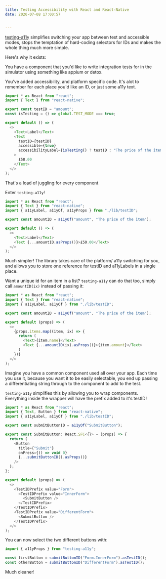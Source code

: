 ```yaml
---
title: Testing Accessibility with React and React-Native
date: 2020-07-08 17:00:57


---
```


[testing-a11y](https://github.com/BBB/testing-a11y) simplifies switching your app between test and accessible modes, stops the temptation of hard-coding selectors for IDs and makes the whole thing much more simple.

Here's why it exists:



You have a component that you'd like to write integration tests for in the simulator using something like appium or detox.

You've added accessibility, and platform specific code. It's alot to remember for each place you'd like an ID, or just some a11y text.

```typescript
import * as React from "react";
import { Text } from "react-native";

export const testID = "amount";
const isTesting = () => global.TEST_MODE === true;

export default () => (
  <>
    <Text>Label</Text>
    <Text
      testID={testID}
      accessible={true}
      accessibilityLabel={isTesting() ? testID : "The price of the item"}
    >
      £50.00
    </Text>
  </>
);
```

That's a load of juggling for every component

Enter `testing-a11y`!

```typescript
import * as React from "react";
import { Text } from "react-native";
import { a11yLabel, a11yOf, a11yProps } from "./lib/testID";

export const amountID = a11yOf("amount", "The price of the item");

export default () => (
  <>
    <Text>Label</Text>
    <Text {...amountID.asProps()}>£50.00</Text>
  </>
);
```

Much simpler! The library takes care of the platform/ a11y switching for you, and allows you to store one reference for testID and a11yLabels in a single place.

Want a unique id for an item in a list? `testing-a11y` can do that too, simply call `amountID(ix)` instead of passing it:

```typescript
import * as React from "react";
import { Text } from "react-native";
import { a11yLabel, a11yOf } from "./lib/testID";

export const amountID = a11yOf("amount", "The price of the item");

export default (props) => (
  <>
    {props.items.map((item, ix) => {
      return (
        <Text>{item.name}</Text>
        <Text {...amountID(ix).asProps()}>{item.amount}</Text>
      )
    })}
  </>
);
```

Imagine you have a common component used all over your app. Each time you use it, because you want it to be easily selectable, you end up passing a differentiating string through to the component to add to the test.

`testing-a11y` simplifies this by allowing you to wrap components. Everything inside the wrapper will have the prefix added to it's testID!

```typescript
import * as React from "react";
import { Text, Button } from "react-native";
import { a11yLabel, a11yOf } from "./lib/testID";

export const submitButtonID = a11yOf("SubmitButton");

export const SubmitButton: React.SFC<{}> = (props) => {
  return (
    <Button
      title={"Submit"}
      onPress={() => void 0}
      {...submitButtonID().asProps()}
    />
  );
};

export default (props) => (
  <>
    <TestIDPrefix value="Form">
      <TestIDPrefix value="InnerForm">
        <SubmitButton />
      </TestIDPrefix>
    </TestIDPrefix>
    <TestIDPrefix value="DifferentForm">
      <SubmitButton />
    </TestIDPrefix>
  </>
);
```

You can now select the two different buttons with:

```typescript
import { a11yProps } from "testing-a11y";

const firstButton = submitButtonID("Form.InnerForm").asTestID();
const otherButton = submitButtonID("DifferentForm").asTestID();
```

Much cleaner!
